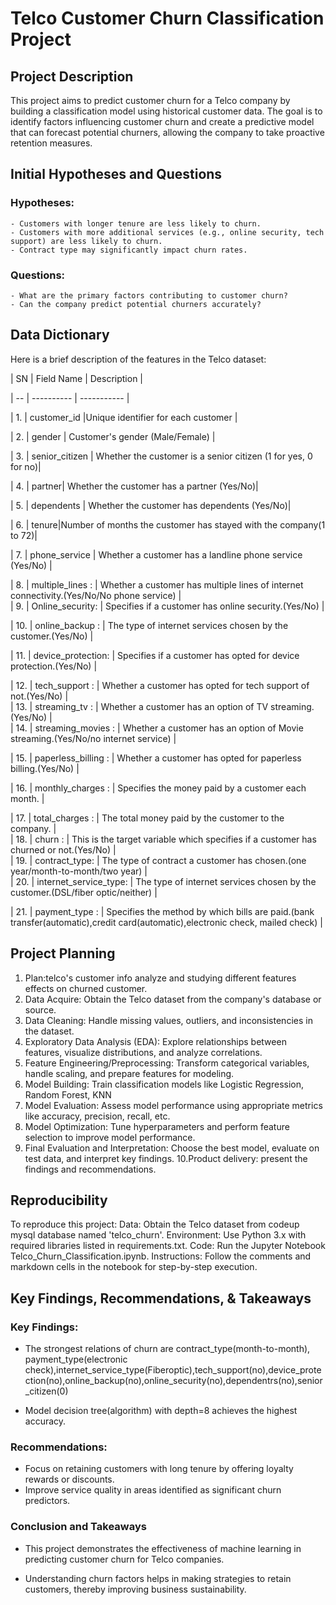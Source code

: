 # Telco Customer Churn Classification Project

## Project Description
This project aims to predict customer churn for a Telco company by building a classification model using historical customer data. The goal is to identify factors influencing customer churn and create a predictive model that can forecast potential churners, allowing the company to take proactive retention measures.


## Initial Hypotheses and Questions

### Hypotheses:
    - Customers with longer tenure are less likely to churn.
    - Customers with more additional services (e.g., online security, tech support) are less likely to churn.
    - Contract type may significantly impact churn rates.

### Questions:
    - What are the primary factors contributing to customer churn?
    - Can the company predict potential churners accurately?


## Data Dictionary

Here is a brief description of the features in the Telco dataset:
 
  
 
 | SN | Field Name | Description |
 
 | -- | ---------- | ----------- |   
  
 | 1. | customer_id |Unique identifier for each customer |
   
 | 2. | gender | Customer's gender (Male/Female) |
    
 | 3. | senior_citizen | Whether the customer is a senior citizen (1 for yes, 0 for no)|
   
 | 4. | partner| Whether the customer has a partner (Yes/No)|
   
 | 5. | dependents | Whether the customer has dependents (Yes/No)|
   
 | 6. | tenure|Number of months the customer has stayed with the company(1 to 72)|
   
 | 7. | phone_service     |    Whether a customer has a landline phone service (Yes/No)                                 |
   
 | 8. |  multiple_lines :  |   Whether a customer has multiple lines of internet connectivity.(Yes/No/No phone service)  |       
 | 9. |  Online_security:  |   Specifies if a customer has online security.(Yes/No)                                      |
  
 | 10. |  online_backup :   |    The type of internet services chosen by the customer.(Yes/No)                            |
  
 | 11. |  device_protection: |    Specifies if a customer has opted for device protection.(Yes/No)                           |  
  
 | 12. |  tech_support  :   |       Whether a customer has opted for tech support of not.(Yes/No)                           |      
 | 13. |  streaming_tv :    |       Whether a customer has an option of TV streaming.(Yes/No)                                |         
 | 14. | streaming_movies : |   Whether a customer has an option of Movie streaming.(Yes/No/no internet service)         |   
  
 | 15. | paperless_billing : |  Whether a customer has opted for paperless billing.(Yes/No)                              |      
  
 | 16. |  monthly_charges : |  Specifies the money paid by a customer each month.                                         |   
  
 | 17. |  total_charges :   |    The total money paid by the customer to the company.                                       |      
 | 18. |  churn :           |  This is the target variable which specifies if a customer has churned or not.(Yes/No)      |                 
 | 19. |  contract_type:    |     The type of contract a customer has chosen.(one year/month-to-month/two year)              |        
 | 20. |  internet_service_type: |  The type of internet services chosen by the customer.(DSL/fiber optic/neither)        |
  
 | 21. |  payment_type : |  Specifies the method by which bills are paid.(bank transfer(automatic),credit card(automatic),electronic check, mailed check)               |
                       
 
 
 ## Project Planning
1. Plan:telco's customer info analyze and studying different features effects on churned customer.  
2. Data Acquire: Obtain the Telco dataset from the company's database or source.
3. Data Cleaning: Handle missing values, outliers, and inconsistencies in the dataset.
4. Exploratory Data Analysis (EDA): Explore relationships between features, visualize distributions, and analyze correlations.
5. Feature Engineering/Preprocessing: Transform categorical variables, handle scaling, and prepare features for modeling.
6. Model Building: Train classification models like Logistic Regression, Random Forest, KNN
7. Model Evaluation: Assess model performance using appropriate metrics like accuracy, precision, recall, etc.
8. Model Optimization: Tune hyperparameters and perform feature selection to improve model performance.
9. Final Evaluation and Interpretation: Choose the best model, evaluate on test data, and interpret key findings.
10.Product delivery: present the findings and recommendations.




## Reproducibility
To reproduce this project:
Data: Obtain the Telco dataset from codeup mysql database named 'telco_churn'.
Environment: Use Python 3.x with required libraries listed in requirements.txt.
Code: Run the Jupyter Notebook Telco_Churn_Classification.ipynb.
Instructions: Follow the comments and markdown cells in the notebook for step-by-step execution.



## Key Findings, Recommendations, & Takeaways

### Key Findings:
- The strongest relations of churn are contract_type(month-to-month), payment_type(electronic     check),internet_service_type(Fiberoptic),tech_support(no),device_protection(no),online_backup(no),online_security(no),dependentrs(no),senior_citizen(0)

- Model decision tree(algorithm) with depth=8 achieves the highest accuracy.


### Recommendations:
- Focus on retaining customers with long tenure by offering loyalty rewards or discounts.
- Improve service quality in areas identified as significant churn predictors.


### Conclusion and Takeaways
- This project demonstrates the effectiveness of machine learning in predicting customer churn for Telco companies. 

- Understanding churn factors helps in making strategies to retain customers, thereby improving business sustainability.





























